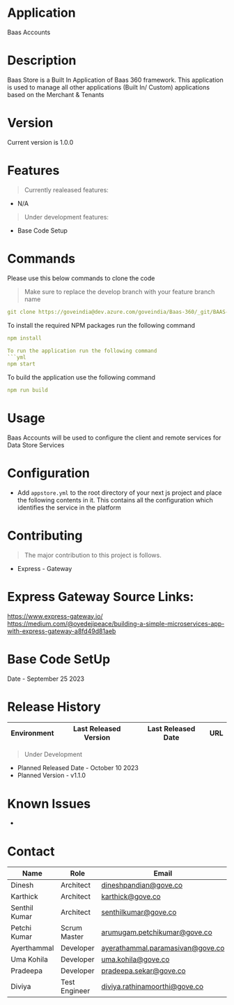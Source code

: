 # Application
Baas Accounts
# Description
Baas Store  is a Built In Application of Baas 360 framework. This application is used to manage all other applications (Built In/ Custom) applications based on the Merchant & Tenants
# Version
Current version is 1.0.0
# Features
> Currently realeased features:
* N/A
 
> Under development features:
* Base Code Setup
 
# Commands
Please use this below commands to clone the code
> Make sure to replace the develop branch with your feature branch name

```yml
git clone https://goveindia@dev.azure.com/goveindia/Baas-360/_git/BAAS-ACCOUNTS-GATEWAY-b develop

```
 
To install the required NPM packages run the following command
```yml
npm install
 
To run the application run the following command
```yml
npm start
```
To build the application use the following command
```yml
npm run build
```
# Usage
Baas Accounts will be used to configure the client and remote services for Data Store Services
# Configuration
- Add `appstore.yml` to the root directory of your next js project and place the following contents in it.
  This contains all the configuration which identifies the service in the platform
# Contributing
> The major contribution to this project is follows.
* Express - Gateway
# Express Gateway Source Links:
https://www.express-gateway.io/
https://medium.com/@oyedejipeace/building-a-simple-microservices-app-with-express-gateway-a8fd49d81aeb
# Base Code SetUp
Date - September 25 2023
# Release History
| Environment | Last Released Version  | Last Released Date  | URL |
| ----------- | ---------------------- | ------------------- | --- |
> Under Development
* Planned Released Date - October 10 2023
* Planned Version - v1.1.0
# Known Issues
*
# Contact

| Name | Role  | Email  |
| ---- | ----- | ------ |
| Dinesh | Architect | dineshpandian@gove.co |
| Karthick | Architect | karthick@gove.co |
| Senthil Kumar | Architect | senthilkumar@gove.co |
| Petchi Kumar | Scrum Master | arumugam.petchikumar@gove.co |
| Ayerthammal | Developer | ayerathammal.paramasivan@gove.co |
| Uma Kohila | Developer | uma.kohila@gove.co |
| Pradeepa | Developer | pradeepa.sekar@gove.co |
| Diviya | Test Engineer | diviya.rathinamoorthi@gove.co |
